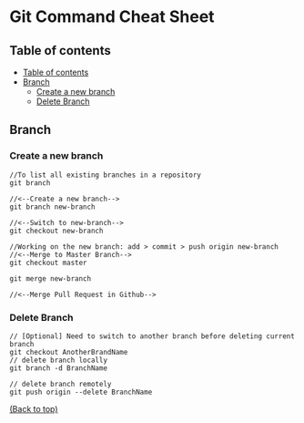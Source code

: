 # Git Command Cheat Sheet
## Table of contents

- [Table of contents](#table-of-contents)
- [Branch](#branch)
  - [Create a new branch](#create-a-new-branch)
  - [Delete Branch](#delete-branch)




## Branch
### Create a new branch

```git
//To list all existing branches in a repository
git branch

//<--Create a new branch-->
git branch new-branch

//<--Switch to new-branch-->
git checkout new-branch

//Working on the new branch: add > commit > push origin new-branch
//<--Merge to Master Branch-->
git checkout master

git merge new-branch

//<--Merge Pull Request in Github-->
```
### Delete Branch
```Git
// [Optional] Need to switch to another branch before deleting current branch
git checkout AnotherBrandName
// delete branch locally
git branch -d BranchName

// delete branch remotely
git push origin --delete BranchName
```

[(Back to top)](#table-of-contents)
